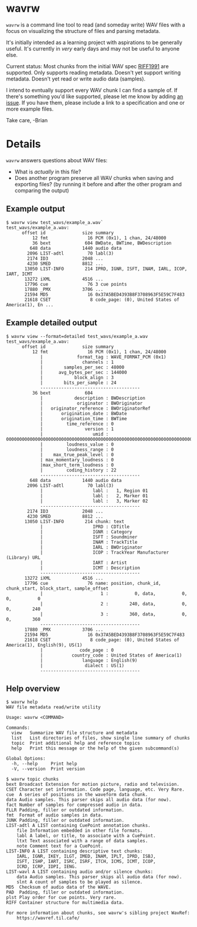 # wavrw

`wavrw` is a command line tool to read (and someday write) WAV files with a focus on visualizing the structure of files and parsing metadata.

It's initially intended as a learning project with aspirations to be generally useful. It's currently in *very* early days and may not be useful to anyone else. 

Current status: Most chunks from the initial WAV spec [RIFF1991](https://wavref.til.cafe/spec/riff1991/) are supported. Only supports reading metadata. Doesn't yet support writing metadata. Doesn't yet read or write audio data (samples). 

I intend to evntually support every WAV chunk I can find a sample of. If there's something you'd like supported, please let me know by adding [an issue](https://github.com/briandorsey/wavrw/issues). If you have them, please include a link to a specification and one or more example files.

Take care,
-Brian

# Details

`wavrw` answers questions about WAV files: 
  * What is *actually* in this file?
  * Does another program preserve all WAV chunks when saving and exporting files? (by running it before and after the other program and comparing the output)

## Example output

```
$ wavrw view test_wavs/example_a.wav`
test_wavs/example_a.wav: 
      offset id              size summary
          12 fmt               16 PCM (0x1), 1 chan, 24/48000
          36 bext             604 BWDate, BWTime, BWDescription
         648 data            1440 audio data
        2096 LIST-adtl         70 labl(3)
        2174 ID3             2048 ...
        4230 SMED            8812 ...
       13050 LIST-INFO        214 IPRD, IGNR, ISFT, INAM, IARL, ICOP, IART, ICMT
       13272 iXML            4516 ...
       17796 cue               76 3 cue points
       17880 _PMX            3706 ...
       21594 MD5               16 0x37A5BED4393B8F3708963F5E59C7F483
       21618 CSET               8 code_page: (0), United States of America(1), En ...
```

## Example detailed output

```
$ wavrw view --format=detailed test_wavs/example_a.wav
test_wavs/example_a.wav: 
      offset id              size summary
          12 fmt               16 PCM (0x1), 1 chan, 24/48000
             |             format_tag : WAVE_FORMAT_PCM (0x1)
             |               channels : 1
             |        samples_per_sec : 48000
             |      avg_bytes_per_sec : 144000
             |            block_align : 3
             |        bits_per_sample : 24
             --------------------------------------
          36 bext             604 
             |            description : BWDescription
             |             originator : BWOriginator
             |   originator_reference : BWOriginatorRef
             |       origination_date : BWDate
             |       origination_time : BWTime
             |         time_reference : 0
             |                version : 1
             |                   umid : 00000000000000000000000000000000000000000000000000000000000000000000000000000000000000000000000000000000000000000000000000000000
             |         loudness_value : 0
             |         loudness_range : 0
             |    max_true_peak_level : 0
             | max_momentary_loudness : 0
             |max_short_term_loudness : 0
             |         coding_history : 22
             --------------------------------------
         648 data            1440 audio data
        2096 LIST-adtl         70 labl(3)
             |                   labl :   1, Region 01
             |                   labl :   2, Marker 01
             |                   labl :   3, Marker 02
             --------------------------------------
        2174 ID3             2048 ...
        4230 SMED            8812 ...
       13050 LIST-INFO        214 chunk: text
             |                   IPRD : CDTitle
             |                   IGNR : Category
             |                   ISFT : Soundminer
             |                   INAM : TrackTitle
             |                   IARL : BWOriginator
             |                   ICOP : TrackYear Manufacturer (Library) URL
             |                   IART : Artist
             |                   ICMT : Description
             --------------------------------------
       13272 iXML            4516 ...
       17796 cue               76 name: position, chunk_id, chunk_start, block_start, sample_offset
             |                      1 :          0, data,          0,          0,          0
             |                      2 :        240, data,          0,          0,        240
             |                      3 :        360, data,          0,          0,        360
             --------------------------------------
       17880 _PMX            3706 ...
       21594 MD5               16 0x37A5BED4393B8F3708963F5E59C7F483
       21618 CSET               8 code_page: (0), United States of America(1), English(9), US(1)
             |              code_page : 0
             |           country_code : United States of America(1)
             |               language : English(9)
             |                dialect : US(1)
             --------------------------------------
```

## Help overview

```
$ wavrw help 
WAV file metadata read/write utility

Usage: wavrw <COMMAND>

Commands:
  view   Summarize WAV file structure and metadata
  list   List directories of files, show single line summary of chunks
  topic  Print additional help and reference topics
  help   Print this message or the help of the given subcommand(s)

Global Options:
  -h, --help     Print help
  -V, --version  Print version
```

```
$ wavrw topic chunks 
bext Broadcast Extension for motion picture, radio and television.
CSET Character set information. Code page, language, etc. Very Rare. 
cue  A series of positions in the waveform data chunk. 
data Audio samples. This parser skips all audio data (for now). 
fact Number of samples for compressed audio in data. 
FLLR Padding, filler or outdated information. 
fmt  Format of audio samples in data. 
JUNK Padding, filler or outdated information. 
LIST-adtl A LIST containing CuePoint annotation chunks. 
	file Information embedded in other file formats.
	labl A label, or title, to associate with a CuePoint.
	ltxt Text associated with a range of data samples.
	note Comment text for a CuePoint.
LIST-INFO A LIST containing descriptive text chunks: 
	IARL, IGNR, IKEY, ILGT, IMED, INAM, IPLT, IPRD, ISBJ, 
	ISFT, ISHP, IART, ISRC, ISRF, ITCH, ICMS, ICMT, ICOP, 
	ICRD, ICRP, IDPI, IENG. 
LIST-wavl A LIST containing audio and/or silence chunks: 
	data Audio samples. This parser skips all audio data (for now). 
	slnt A count of samples to be played as silence.
MD5  Checksum of audio data of the WAVE. 
PAD  Padding, filler or outdated information. 
plst Play order for cue points. Very rare. 
RIFF Container structure for multimedia data.

For more information about chunks, see wavrw's sibling project WavRef:
	https://wavref.til.cafe/

```
